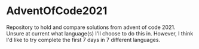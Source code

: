 # AdventOfCode2021
Repository to hold and compare solutions from advent of code 2021. Unsure at current what language(s) I'll choose to do this in. However, I think I'd like to try complete the first 7 days in 7 different languages.
